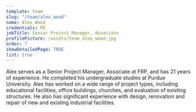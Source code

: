 ```yaml
---
template: team
slug: "/team/alex_wood"
name: Alex Wood
credentials: PE
jobTitle: Senior Project Manager, Associate
profilePicture: /assets/team_alex_wood.jpg
order: 7
showDetailedPage: TRUE
list: true
---
```

Alex serves as a Senior Project Manager, Associate at FRP, and has 21 years of experience.  He completed his undergraduate studies at Purdue University.  Alex has worked on a wide range of project types, including educational facilities, office buildings, churches, and evaluation of existing structures.  He also has significant experience with design, renovation and repair of new and existing industrial facilities.
